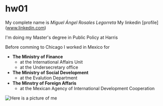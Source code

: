 # hw01

My complete name is *Miguel Ángel Rosales Legorreta*
My linkedin [profile] (www.linkedin.com)

I'm doing my Master's degree in Public Policy at Harris

Before comming to Chicago I worked in Mexico for
* __The  Ministry of Finance__
    + at the International Affairs Unit
    + at the Undersecretary office
* __The Ministry of Social Development__
    + at the Evalution Department
* __The Minstry of Foreign Affaris__
    + at the Mexican Agency of International Development Cooperation

![Here is a picture of me](https://m.media-amazon.com/images/M/MV5BMTkxMzk4MjQ4MF5BMl5BanBnXkFtZTcwMzExODQxOA@@._V1_UX214_CR0,0,214,317_AL_.jpg)
